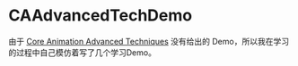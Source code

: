 # CAAdvancedTechDemo

由于 [Core Animation Advanced Techniques](https://github.com/AttackOnDobby/iOS-Core-Animation-Advanced-Techniques) 没有给出的 Demo，所以我在学习的过程中自己模仿着写了几个学习Demo。
